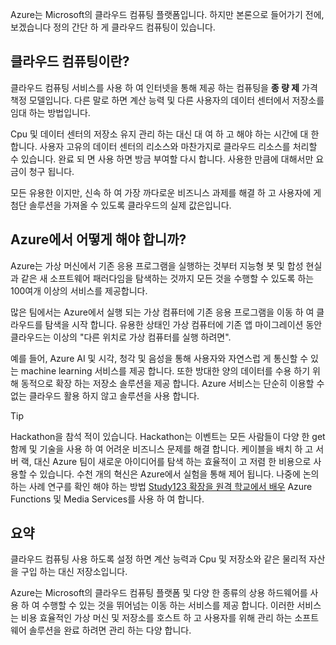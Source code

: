 Azure는 Microsoft의 클라우드 컴퓨팅 플랫폼입니다. 하지만 본론으로 들어가기 전에, 보겠습니다 정의 간단 하 게 클라우드 컴퓨팅이 있습니다.

## <a name="what-is-cloud-computing"></a>클라우드 컴퓨팅이란?

클라우드 컴퓨팅 서비스를 사용 하 여 인터넷을 통해 제공 하는 컴퓨팅을 **종 량 제** 가격 책정 모델입니다. 다른 말로 하면 계산 능력 및 다른 사용자의 데이터 센터에서 저장소를 임대 하는 방법입니다.

Cpu 및 데이터 센터의 저장소 유지 관리 하는 대신 대 여 하 고 해야 하는 시간에 대 한 합니다. 사용자 고유의 데이터 센터의 리소스와 마찬가지로 클라우드 리소스를 처리할 수 있습니다. 완료 되 면 사용 하면 방금 부여할 다시 합니다. 사용한 만큼에 대해서만 요금이 청구 됩니다.

모든 유용한 이지만, 신속 하 여 가장 까다로운 비즈니스 과제를 해결 하 고 사용자에 게 첨단 솔루션을 가져올 수 있도록 클라우드의 실제 값은입니다.

## <a name="what-can-i-do-on-azure"></a>Azure에서 어떻게 해야 합니까?

Azure는 가상 머신에서 기존 응용 프로그램을 실행하는 것부터 지능형 봇 및 합성 현실과 같은 새 소프트웨어 패러다임을 탐색하는 것까지 모든 것을 수행할 수 있도록 하는 100여개 이상의 서비스를 제공합니다.

많은 팀에서는 Azure에서 실행 되는 가상 컴퓨터에 기존 응용 프로그램을 이동 하 여 클라우드를 탐색을 시작 합니다. 유용한 상태인 가상 컴퓨터에 기존 앱 마이그레이션 동안 클라우드는 이상의 "다른 위치로 가상 컴퓨터를 실행 하려면".

예를 들어, Azure AI 및 시각, 청각 및 음성을 통해 사용자와 자연스럽 게 통신할 수 있는 machine learning 서비스를 제공 합니다. 또한 방대한 양의 데이터를 수용 하기 위해 동적으로 확장 하는 저장소 솔루션을 제공 합니다. Azure 서비스는 단순히 이용할 수 없는 클라우드 활용 하지 않고 솔루션을 사용 합니다.

> [!TIP]
> Hackathon을 참석 적이 있습니다. Hackathon는 이벤트는 모든 사람들이 다양 한 get 함께 및 기술을 사용 하 여 어려운 비즈니스 문제를 해결 합니다. 케이블을 배치 하 고 서버 랙, 대신 Azure 팀이 새로운 아이디어를 탐색 하는 효율적이 고 저렴 한 비용으로 사용할 수 있습니다. 수천 개의 혁신은 Azure에서 실험을 통해 제어 됩니다. 나중에 논의 하는 사례 연구를 확인 해야 하는 방법 [Study123 확장을 원격 학교에서 배우](https://microsoft.github.io/techcasestudies/azure%20functions/2017/07/19/Study123AzureFunctions.html) Azure Functions 및 Media Services를 사용 하 여 합니다.

## <a name="summary"></a>요약

클라우드 컴퓨팅 사용 하도록 설정 하면 계산 능력과 Cpu 및 저장소와 같은 물리적 자산을 구입 하는 대신 저장소입니다.

Azure는 Microsoft의 클라우드 컴퓨팅 플랫폼 및 다양 한 종류의 상용 하드웨어를 사용 하 여 수행할 수 있는 것을 뛰어넘는 이동 하는 서비스를 제공 합니다. 이러한 서비스는 비용 효율적인 가상 머신 및 저장소를 호스트 하 고 사용자를 위해 관리 하는 소프트웨어 솔루션을 완료 하려면 관리 하는 다양 합니다.